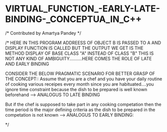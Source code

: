 # VIRTUAL_FUNCTION_-EARLY-LATE-BINDING-_CONCEPTUA_IN_C++

/* Contributed by Amartya Pandey */

/*
 HERE IN THIS PROGRAM ADDREESS OF OBJECT B IS PASSED TO A AND DISPLAY FUNCTION IS CALLED BUT THE OUTPUT WE GET IS THE METHOD DISPLAY
 OF BASE CLASS "A" INSTEAD OF CLASS "B"
 THIS IS NOT ANY KIND OF AMBIGUITY..........HERE COMES THE ROLE OF LATE AND EARLY BINDING


 CONSIDER THE BELOW PRAGMATIC SCENARIO FOR BETTER GRASP OF THE CONCEPT::
 Assume that you are a chef and you have your daily routine of cooking various receipes every month since you are habituated....you ignore
 time constraint because the dish to be prepared is well known beforehand  --> ANALOGUS TO LATE BINDING

 But if the chef is supposed to take part in any cooking competation then the time period is the major defining criteria as the dish to be
 prepared in the competation is not known --> ANALOGUS TO EARLY BINDING:

   */

